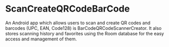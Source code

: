# ScanCreateQRCodeBarCode
An Android app which allows users to scan and create QR codes and barcodes (UPC, EAN, Code128) is BarCodeQRCodeScannerCreator. It also stores scanning history and favorites using the Room database for the easy access and management of them.
